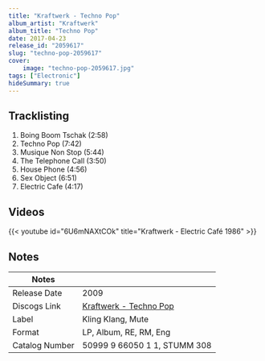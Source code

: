 ```yaml
---
title: "Kraftwerk - Techno Pop"
album_artist: "Kraftwerk"
album_title: "Techno Pop"
date: 2017-04-23
release_id: "2059617"
slug: "techno-pop-2059617"
cover:
    image: "techno-pop-2059617.jpg"
tags: ["Electronic"]
hideSummary: true
---
```


## Tracklisting
1. Boing Boom Tschak (2:58)
2. Techno Pop (7:42)
3. Musique Non Stop (5:44)
4. The Telephone Call (3:50)
5. House Phone (4:56)
6. Sex Object (6:51)
7. Electric Cafe (4:17)

## Videos
{{< youtube id="6U6mNAXtCOk" title="Kraftwerk - Electric Café 1986" >}}

## Notes

| Notes          |             |
| ---------------| ----------- |
| Release Date   | 2009 |
| Discogs Link   | [Kraftwerk - Techno Pop](https://www.discogs.com/release/2059617) |
| Label          | Kling Klang, Mute |
| Format         | LP, Album, RE, RM, Eng |
| Catalog Number | 50999 9 66050 1 1, STUMM 308 |

